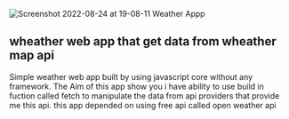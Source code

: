 ![Screenshot 2022-08-24 at 19-08-11 Weather Appp](https://user-images.githubusercontent.com/29811601/186484057-d4c8506d-f5e0-4e11-8611-e70aae186af1.png)
## wheather web app that get data from wheather map api
Simple weather web app built by using javascript core without any framework. The Aim of this app show you i have ability to use build in fuction called fetch to manipulate the data from api providers that provide me this api. this app depended on using free api called open weather api 
